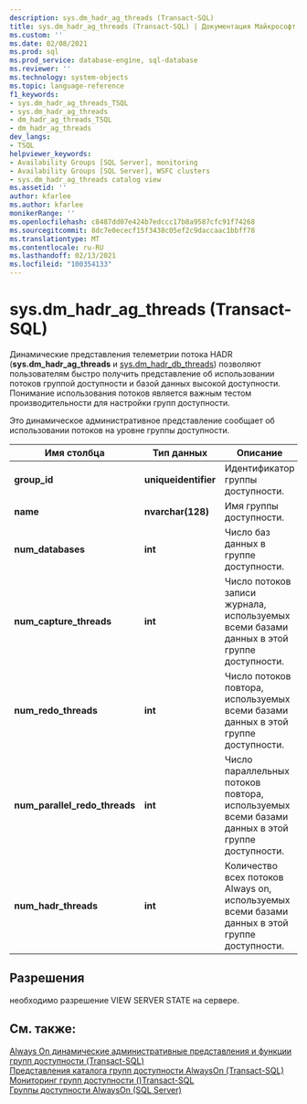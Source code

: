 ```yaml
---
description: sys.dm_hadr_ag_threads (Transact-SQL)
title: sys.dm_hadr_ag_threads (Transact-SQL) | Документация Майкрософт
ms.custom: ''
ms.date: 02/08/2021
ms.prod: sql
ms.prod_service: database-engine, sql-database
ms.reviewer: ''
ms.technology: system-objects
ms.topic: language-reference
f1_keywords:
- sys.dm_hadr_ag_threads_TSQL
- sys.dm_hadr_ag_threads
- dm_hadr_ag_threads_TSQL
- dm_hadr_ag_threads
dev_langs:
- TSQL
helpviewer_keywords:
- Availability Groups [SQL Server], monitoring
- Availability Groups [SQL Server], WSFC clusters
- sys.dm_hadr_ag_threads catalog view
ms.assetid: ''
author: kfarlee
ms.author: kfarlee
monikerRange: ''
ms.openlocfilehash: c8487dd07e424b7edccc17b8a9587cfc91f74268
ms.sourcegitcommit: 8dc7e0ececf15f3438c05ef2c9daccaac1bbff78
ms.translationtype: MT
ms.contentlocale: ru-RU
ms.lasthandoff: 02/13/2021
ms.locfileid: "100354133"
---
```

# <a name="sysdm_hadr_ag_threads-transact-sql"></a>sys.dm_hadr_ag_threads (Transact-SQL)

Динамические представления телеметрии потока HADR (**sys.dm_hadr_ag_threads** и [sys.dm_hadr_db_threads](../../relational-databases/system-dynamic-management-views/sys-dm-hadr-db-threads-transact-sql.md)) позволяют пользователям быстро получить представление об использовании потоков группой доступности и базой данных высокой доступности. Понимание использования потоков является важным тестом производительности для настройки групп доступности.

Это динамическое административное представление сообщает об использовании потоков на уровне группы доступности.

|Имя столбца|Тип данных|Описание|  
|-----------------|---------------|-----------------|  
|**group_id**|**uniqueidentifier**|Идентификатор группы доступности.|
|**name**|**nvarchar(128)**|Имя группы доступности.|
|**num_databases**|**int**|Число баз данных в группе доступности.|
|**num_capture_threads**|**int**|Число потоков записи журнала, используемых всеми базами данных в этой группе доступности.|
|**num_redo_threads**|**int**|Число потоков повтора, используемых всеми базами данных в этой группе доступности.|
|**num_parallel_redo_threads**|**int**|Число параллельных потоков повтора, используемых всеми базами данных в этой группе доступности.|
|**num_hadr_threads**|**int**|Количество всех потоков Always on, используемых всеми базами данных в этой группе доступности.|

## <a name="permissions"></a>Разрешения  

 необходимо разрешение VIEW SERVER STATE на сервере.  
  
## <a name="see-also"></a>См. также:  

 [Always On динамические административные представления и функции групп доступности &#40;Transact-SQL&#41;](../../relational-databases/system-dynamic-management-views/always-on-availability-groups-dynamic-management-views-functions.md)   
 [Представления каталога групп доступности AlwaysOn (Transact-SQL)](../../relational-databases/system-catalog-views/always-on-availability-groups-catalog-views-transact-sql.md)   
 [Мониторинг групп доступности &#40;&#41;Transact-SQL ](../../database-engine/availability-groups/windows/monitor-availability-groups-transact-sql.md)   
 [Группы доступности AlwaysOn &#40;SQL Server&#41;](../../database-engine/availability-groups/windows/always-on-availability-groups-sql-server.md)  
  